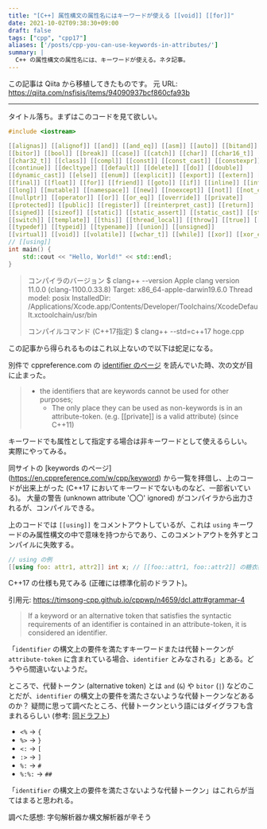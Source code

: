```yaml
---
title: "[C++] 属性構文の属性名にはキーワードが使える [[void]] [[for]]"
date: 2021-10-02T09:38:30+09:00
draft: false
tags: ["cpp", "cpp17"]
aliases: ['/posts/cpp-you-can-use-keywords-in-attributes/']
summary: |
  C++ の属性構文の属性名には、キーワードが使える。ネタ記事。
---
```



この記事は Qiita から移植してきたものです。
元 URL: https://qiita.com/nsfisis/items/94090937bcf860cfa93b


-----------------------------------


タイトル落ち。まずはこのコードを見て欲しい。

```cpp
#include <iostream>

[[alignas]] [[alignof]] [[and]] [[and_eq]] [[asm]] [[auto]] [[bitand]]
[[bitor]] [[bool]] [[break]] [[case]] [[catch]] [[char]] [[char16_t]]
[[char32_t]] [[class]] [[compl]] [[const]] [[const_cast]] [[constexpr]]
[[continue]] [[decltype]] [[default]] [[delete]] [[do]] [[double]]
[[dynamic_cast]] [[else]] [[enum]] [[explicit]] [[export]] [[extern]] [[false]]
[[final]] [[float]] [[for]] [[friend]] [[goto]] [[if]] [[inline]] [[int]]
[[long]] [[mutable]] [[namespace]] [[new]] [[noexcept]] [[not]] [[not_eq]]
[[nullptr]] [[operator]] [[or]] [[or_eq]] [[override]] [[private]]
[[protected]] [[public]] [[register]] [[reinterpret_cast]] [[return]] [[short]]
[[signed]] [[sizeof]] [[static]] [[static_assert]] [[static_cast]] [[struct]]
[[switch]] [[template]] [[this]] [[thread_local]] [[throw]] [[true]] [[try]]
[[typedef]] [[typeid]] [[typename]] [[union]] [[unsigned]]
[[virtual]] [[void]] [[volatile]] [[wchar_t]] [[while]] [[xor]] [[xor_eq]]
// [[using]]
int main() {
    std::cout << "Hello, World!" << std::endl;
}
```

> コンパイラのバージョン
> $ clang++ --version
> Apple clang version 11.0.0 (clang-1100.0.33.8)
> Target: x86_64-apple-darwin19.6.0
> Thread model: posix
> InstalledDir: /Applications/Xcode.app/Contents/Developer/Toolchains/XcodeDefault.xctoolchain/usr/bin
>
> コンパイルコマンド (C++17指定)
> $ clang++ --std=c++17 hoge.cpp

この記事から得られるものはこれ以上ないので以下は蛇足になる。

別件で cppreference.com の [identifier のページ](https://en.cppreference.com/w/cpp/language/identifiers) を読んでいた時、次の文が目に止まった。

> * the identifiers that are keywords cannot be used for other purposes;
>   * The only place they can be used as non-keywords is in an attribute-token. (e.g. [[private]] is a valid attribute) (since C++11)

キーワードでも属性として指定する場合は非キーワードとして使えるらしい。
実際にやってみる。

同サイトの [keywords のページ] (https://en.cppreference.com/w/cpp/keyword) から一覧を拝借し、上のコードが出来上がった (C++17 においてキーワードでないものなど、一部省いている)。
大量の警告 (unknown attribute '〇〇' ignored) がコンパイラから出力されるが、コンパイルできる。

上のコードでは `[[using]]` をコメントアウトしているが、これは `using` キーワードのみ属性構文の中で意味を持つからであり、このコメントアウトを外すとコンパイルに失敗する。

```cpp
// using の例
[[using foo: attr1, attr2]] int x; // [[foo::attr1, foo::attr2]] の糖衣構文
```

C++17 の仕様も見てみる (正確には標準化前のドラフト)。

引用元: https://timsong-cpp.github.io/cppwp/n4659/dcl.attr#grammar-4

> If a keyword or an alternative token that satisfies the syntactic requirements of an identifier is contained in an attribute-token, it is considered an identifier.

「`identifier` の構文上の要件を満たすキーワードまたは代替トークンが `attribute-token` に含まれている場合、`identifier` とみなされる」とある。どうやら間違いないようだ。

ところで、代替トークン (alternative token) とは `and` (`&`) や `bitor` (`|`) などのことだが、`identifier` の構文上の要件を満たさないような代替トークンなどあるのか？
疑問に思って調べたところ、代替トークンという語にはダイグラフも含まれるらしい (参考: [同ドラフト](https://timsong-cpp.github.io/cppwp/n4659/lex.digraph))

- `<%` → `{`
- `%>` → `}`
- `<:` → `[`
- `:>` → `]`
- `%:` → `#`
- `%:%:` → `##`

「`identifier` の構文上の要件を満たさないような代替トークン」はこれらが当てはまると思われる。


調べた感想: 字句解析器か構文解析器が辛そう

